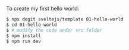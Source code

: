 To create my first hello world:
```bash
$ npx degit sveltejs/template 01-hello-world
$ cd 01-hello-world
$ # modify the code under src folder
$ npm install
$ npm run dev
```